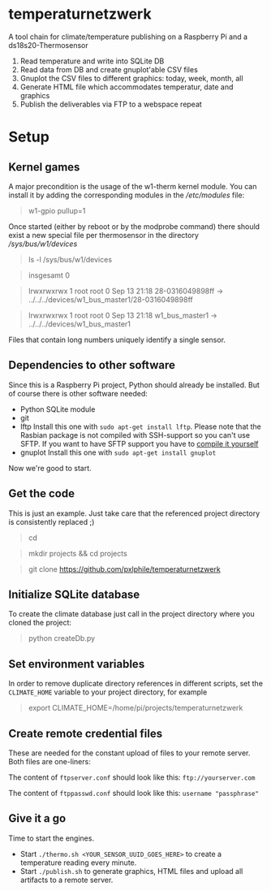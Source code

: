 # temperaturnetzwerk
A tool chain for climate/temperature publishing on a Raspberry Pi and a ds18s20-Thermosensor

1. Read temperature and write into SQLite DB
2. Read data from DB and create gnuplot'able CSV files
3. Gnuplot the CSV files to different graphics: today, week, month, all
4. Generate HTML file which accommodates temperatur, date and graphics
5. Publish the deliverables via FTP to a webspace
repeat

# Setup

## Kernel games
A major precondition is the usage of the w1-therm kernel module. You can install it by adding
the corresponding modules in the */etc/modules* file:

>w1-gpio pullup=1

Once started (either by reboot or by the modprobe command) there should exist a new special file per 
thermosensor in the directory */sys/bus/w1/devices*

> ls -l /sys/bus/w1/devices

> insgesamt 0

> lrwxrwxrwx 1 root root 0 Sep 13 21:18 28-0316049898ff -> ../../../devices/w1_bus_master1/28-0316049898ff

> lrwxrwxrwx 1 root root 0 Sep 13 21:18 w1_bus_master1 -> ../../../devices/w1_bus_master1

Files that contain long numbers uniquely identify a single sensor. 

## Dependencies to other software
Since this is a Raspberry Pi project, Python should already be installed. But of course there is 
other software needed:
- Python SQLite module
- git
- lftp
	Install this one with `sudo apt-get install lftp`. Please note that the Rasbian package is not compiled
	with SSH-support so you can't use SFTP.	If you want to have SFTP support you have to 
	[compile it yourself](http://lftp.yar.ru/get.html)
- gnuplot
	Install this one with `sudo apt-get install gnuplot`

Now we're good to start.

## Get the code
This is just an example. Just take care that the referenced project directory is consistently replaced ;)
> cd

> mkdir projects && cd projects

> git clone https://github.com/pxlphile/temperaturnetzwerk

## Initialize SQLite database
To create the climate database just call in the project directory where you cloned the project:
> python createDb.py

## Set environment variables
In order to remove duplicate directory references in different scripts, set the `CLIMATE_HOME` variable to your 
project directory, for example
> export CLIMATE_HOME=/home/pi/projects/temperaturnetzwerk

## Create remote credential files
These are needed for the constant upload of files to your remote server. Both files are one-liners:

The content of `ftpserver.conf` should look like this: `ftp://yourserver.com`

The content of `ftppasswd.conf` should look like this: `username "passphrase"`

## Give it a go

Time to start the engines. 
- Start `./thermo.sh <YOUR_SENSOR_UUID_GOES_HERE>` to create a temperature reading every minute.
- Start `./publish.sh` to generate graphics, HTML files and upload all artifacts to a remote server.

